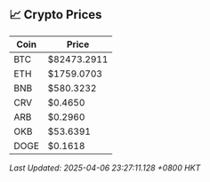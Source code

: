 ## 📈 Crypto Prices

| Coin | Price |
| ---- | ----- |
| BTC | $82473.2911 |
| ETH | $1759.0703 |
| BNB | $580.3232 |
| CRV | $0.4650 |
| ARB | $0.2960 |
| OKB | $53.6391 |
| DOGE | $0.1618 |

_Last Updated: 2025-04-06 23:27:11.128 +0800 HKT_